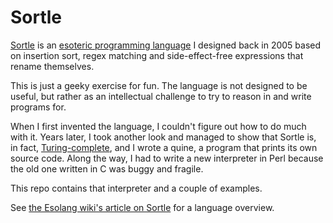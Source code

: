 Sortle
======

[Sortle](http://esolangs.org/wiki/Sortle) is an
[esoteric programming language](http://esolangs.org/wiki/Esoteric_programming_language)
I designed back in 2005 based on insertion sort, regex matching
and side-effect-free expressions that rename themselves.

This is just a geeky exercise for fun.
The language is not designed to be useful,
but rather as an intellectual challenge to try to reason in
and write programs for.

When I first invented the language, I couldn't figure out
how to do much with it. Years later, I took another look
and managed to show that Sortle is, in fact,
[Turing-complete](https://en.wikipedia.org/wiki/Turing_completeness),
and I wrote a quine, a program that prints its own source code.
Along the way, I had to write a new interpreter in Perl
because the old one written in C was buggy and fragile.

This repo contains that interpreter and a couple of examples.

See [the Esolang wiki's article on Sortle](http://esolangs.org/wiki/Sortle)
for a language overview.
